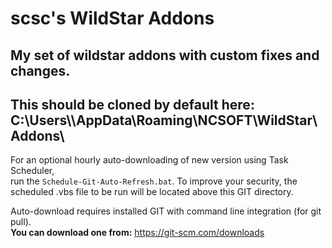 # scsc's WildStar Addons
My set of wildstar addons with custom fixes and changes.
--
This should be cloned by default here:<br>
C:\Users\\<username>\\AppData\\Roaming\\NCSOFT\\WildStar\\Addons\\
--
For an optional hourly auto-downloading of new version using Task Scheduler,<br>
run the `Schedule-Git-Auto-Refresh.bat`. To improve your security, the<br>
scheduled .vbs file to be run will be located above this GIT directory.<br>

Auto-download requires installed GIT with command line integration (for git pull).<br>
**You can download one from:** https://git-scm.com/downloads
